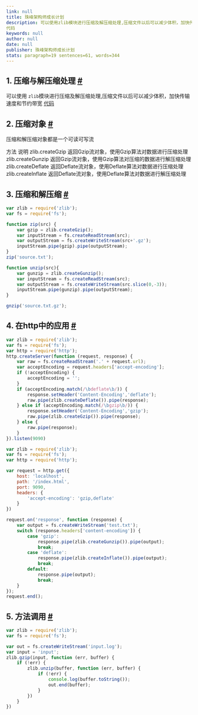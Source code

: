 ```yaml
---
link: null
title: 珠峰架构师成长计划
description: 可以使用zlib模块进行压缩及解压缩处理,压缩文件以后可以减少体积，加快传输速度和节约带宽
代码
keywords: null
author: null
date: null
publisher: 珠峰架构师成长计划
stats: paragraph=19 sentences=61, words=344
---
```

## 1. 压缩与解压缩处理 [#](#t01-压缩与解压缩处理)

可以使用 `zlib`模块进行压缩及解压缩处理,压缩文件以后可以减少体积，加快传输速度和节约带宽 [代码](https://github.com/zhufengnodejs/static-server/tree/master/lesson/zlib)

## 2. 压缩对象 [#](#t12-压缩对象)

压缩和解压缩对象都是一个可读可写流

方法 说明 zlib.createGzip 返回Gzip流对象，使用Gzip算法对数据进行压缩处理 zlib.createGunzip 返回Gzip流对象，使用Gzip算法对压缩的数据进行解压缩处理 zlib.createDeflate 返回Deflate流对象，使用Deflate算法对数据进行压缩处理 zlib.createInflate 返回Deflate流对象，使用Deflate算法对数据进行解压缩处理

## 3. 压缩和解压缩 [#](#t23-压缩和解压缩)

```js
var zlib = require('zlib');
var fs = require('fs');

function zip(src) {
    var gzip = zlib.createGzip();
    var inputStream = fs.createReadStream(src);
    var outputStream = fs.createWriteStream(src+'.gz');
    inputStream.pipe(gzip).pipe(outputStream);
}
zip('source.txt');

function unzip(src){
    var gunzip = zlib.createGunzip();
    var inputStream = fs.createReadStream(src);
    var outputStream = fs.createWriteStream(src.slice(0,-3));
    inputStream.pipe(gunzip).pipe(outputStream);
}

gnzip('source.txt.gz');

```

## 4. 在http中的应用 [#](#t34-在http中的应用)

```js
var zlib = require('zlib');
var fs = require('fs');
var http = require('http');
http.createServer(function (request, response) {
    var raw = fs.createReadStream('.' + request.url);
    var acceptEncoding = request.headers['accept-encoding'];
    if (!acceptEncoding) {
        acceptEncoding = '';
    }
    if (acceptEncoding.match(/\bdeflate\b/)) {
        response.setHeader('Content-Encoding','deflate');
        raw.pipe(zlib.createDeflate()).pipe(response);
    } else if (acceptEncoding.match(/\bgzip\b/)) {
        response.setHeader('Content-Encoding','gzip');
        raw.pipe(zlib.createGzip()).pipe(response);
    } else {
        raw.pipe(response);
    }
}).listen(9090)
```

```js
var zlib = require('zlib');
var fs = require('fs');
var http = require('http');

var request = http.get({
    host: 'localhost',
    path: '/index.html',
    port: 9090,
    headers: {
        'accept-encoding': 'gzip,deflate'
    }
})

request.on('response', function (response) {
    var output = fs.createWriteStream('test.txt');
    switch (response.headers['content-encoding']) {
        case 'gzip':
            response.pipe(zlib.createGunzip()).pipe(output);
            break;
        case 'deflate':
            response.pipe(zlib.createInflate()).pipe(output);
            break;
        default:
            response.pipe(output);
            break;
    }
});
request.end();
```

## 5. 方法调用 [#](#t45-方法调用)

```js
var zlib = require('zlib');
var fs = require('fs');

var out = fs.createWriteStream('input.log');
var input = 'input';
zlib.gzip(input, function (err, buffer) {
    if (!err) {
        zlib.unzip(buffer, function (err, buffer) {
            if (!err) {
                console.log(buffer.toString());
                out.end(buffer);
            }
        })
    }
})
```
